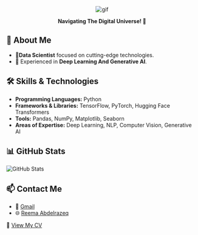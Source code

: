 <p align="center">
  <img src="https://github.com/user-attachments/assets/330b8bd5-fc98-4007-8596-3c0e1796e955" alt="gif">
</p>

<p align="center"><b>Navigating The Digital Universe! 🌌</b></p>


## 🌟 About Me
- 👤**Data Scientist** focused on cutting-edge technologies.
- 🧠 Experienced in **Deep Learning And Generative AI**.


## 🛠️ Skills & Technologies
- **Programming Languages:** Python
- **Frameworks & Libraries:** TensorFlow, PyTorch, Hugging Face Transformers
- **Tools:** Pandas, NumPy, Matplotlib, Seaborn
- **Areas of Expertise:** Deep Learning, NLP, Computer Vision, Generative AI



## 📊 GitHub Stats
![GitHub Stats](https://github-readme-stats.vercel.app/api?username=reema-abdelrazeq&show_icons=true&theme=dark)


## 📫 Contact Me
- 📧 [Gmail](reemaabdelrazeq5@gmail.com)
- 🌐 [Reema Abdelrazeq](https://www.linkedin.com/in/reema-abdelrazeq)

📄 [View My CV](https://github.com/reema-abdelrazeq/reema-abdelrazeq/blob/main/ReemaAbdelrazeq_CV.pdf) 

